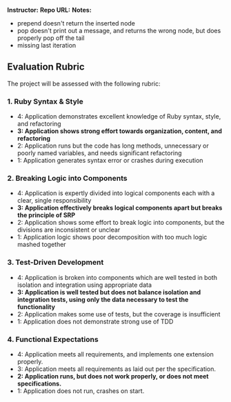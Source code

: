 **Instructor:** 
**Repo URL:** 
**Notes:** 

- prepend doesn't return the inserted node
- pop doesn't print out a message, and returns the wrong node, but does properly pop off the tail
- missing last iteration

## Evaluation Rubric

The project will be assessed with the following rubric:

### 1. Ruby Syntax & Style

* 4: Application demonstrates excellent knowledge of Ruby syntax, style, and refactoring
* **3: Application shows strong effort towards organization, content, and refactoring**
* 2: Application runs but the code has long methods, unnecessary or poorly named variables, and needs significant refactoring
* 1: Application generates syntax error or crashes during execution

### 2. Breaking Logic into Components

* 4: Application is expertly divided into logical components each with a clear, single responsibility
* **3: Application effectively breaks logical components apart but breaks the principle of SRP**
* 2: Application shows some effort to break logic into components, but the divisions are inconsistent or unclear
* 1: Application logic shows poor decomposition with too much logic mashed together

### 3. Test-Driven Development

* 4: Application is broken into components which are well tested in both isolation and integration using appropriate data
* **3: Application is well tested but does not balance isolation and integration tests, using only the data necessary to test the functionality**
* 2: Application makes some use of tests, but the coverage is insufficient
* 1: Application does not demonstrate strong use of TDD

### 4. Functional Expectations

* 4: Application meets all requirements, and implements one extension properly.
* 3: Application meets all requirements as laid out per the specification.
* **2: Application runs, but does not work properly, or does not meet specifications.**
* 1: Application does not run, crashes on start.
